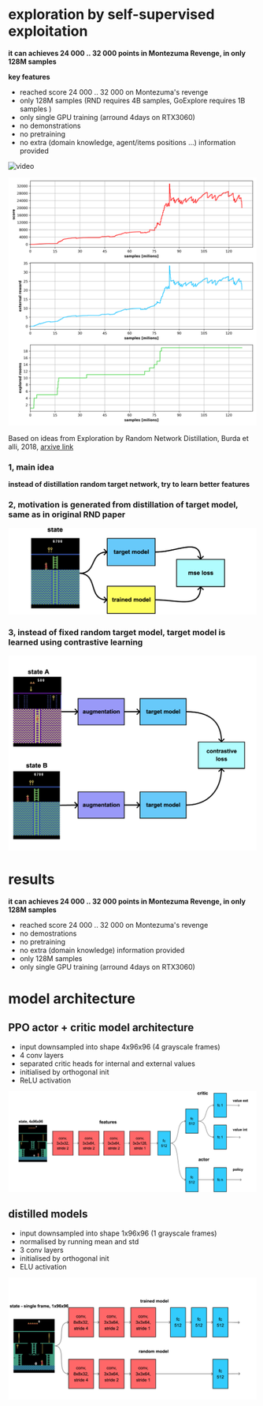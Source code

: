 # exploration by self-supervised exploitation

**it can achieves 24 000 .. 32 000 points in Montezuma Revenge, in only 128M samples**

**key features**

- reached score 24 000 .. 32 000 on Montezuma's revenge
- only 128M samples (RND requires 4B samples, GoExplore requires 1B samples )
- only single GPU training (arround 4days on RTX3060)
- no demonstrations
- no pretraining
- no extra (domain knowledge, agent/items positions ...) information provided



![video](videos/montezuma_32k.gif) 


![result](results/ppo_cnd_21_summary.png)

Based on ideas from Exploration by Random Network Distillation, Burda et alli, 2018, [arxive link](https://arxiv.org/abs/1810.12894)

### 1, main idea 
**instead of distillation random target network, try to learn better features**

### 2, motivation is generated from distillation of target model, same as in original RND paper
![cnd_idea](diagrams/cnd1.png) 

### 3, instead of fixed random target model, target model is learned using contrastive learning
![cnd_idea](diagrams/cnd0.png)




# results 

**it can achieves 24 000 .. 32 000 points in Montezuma Revenge, in only 128M samples**

- reached score 24 000 .. 32 000 on Montezuma's revenge
- no demostrations
- no pretraining
- no extra (domain knowledge) information provided
- only 128M samples
- only single GPU training (arround 4days on RTX3060)




# model architecture 

## PPO actor + critic model architecture  

- input downsampled into shape 4x96x96 (4 grayscale frames)
- 4 conv layers
- separated critic heads for internal and external values
- initialised by orthogonal init
- ReLU activation

![model](diagrams/modelppo.png)

## distilled models 

- input downsampled into shape 1x96x96 (1 grayscale frames)
- normalised by running mean and std
- 3 conv layers
- initialised by orthogonal init
- ELU activation

![model](diagrams/modelrnd.png)
